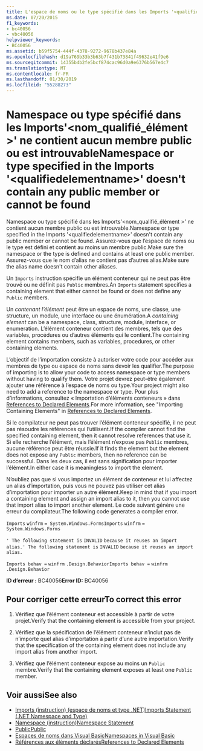 ```yaml
---
title: L'espace de noms ou le type spécifié dans les Imports '<qualifiedelementname>' ne contient aucun membre public ou est introuvable
ms.date: 07/20/2015
f1_keywords:
- bc40056
- vbc40056
helpviewer_keywords:
- BC40056
ms.assetid: b59f5754-444f-4378-9272-9678b437e84a
ms.openlocfilehash: d19a769b33b3b63b7f431b73841f49632e41f9e6
ms.sourcegitcommit: 14355b4b2fe5bcf874cac96d0a9e6376b567e4c7
ms.translationtype: MT
ms.contentlocale: fr-FR
ms.lasthandoff: 01/30/2019
ms.locfileid: "55288273"
---
```

# <a name="namespace-or-type-specified-in-the-imports-qualifiedelementname-doesnt-contain-any-public-member-or-cannot-be-found"></a><span data-ttu-id="ec0dc-102">Namespace ou type spécifié dans les Imports'\<nom_qualifié_élément >' ne contient aucun membre public ou est introuvable</span><span class="sxs-lookup"><span data-stu-id="ec0dc-102">Namespace or type specified in the Imports '\<qualifiedelementname>' doesn't contain any public member or cannot be found</span></span>
<span data-ttu-id="ec0dc-103">Namespace ou type spécifié dans les Imports'\<nom_qualifié_élément >' ne contient aucun membre public ou est introuvable.</span><span class="sxs-lookup"><span data-stu-id="ec0dc-103">Namespace or type specified in the Imports '\<qualifiedelementname>' doesn't contain any public member or cannot be found.</span></span> <span data-ttu-id="ec0dc-104">Assurez-vous que l’espace de noms ou le type est défini et contient au moins un membre public.</span><span class="sxs-lookup"><span data-stu-id="ec0dc-104">Make sure the namespace or the type is defined and contains at least one public member.</span></span> <span data-ttu-id="ec0dc-105">Assurez-vous que le nom d’alias ne contient pas d’autres alias.</span><span class="sxs-lookup"><span data-stu-id="ec0dc-105">Make sure the alias name doesn't contain other aliases.</span></span>  
  
 <span data-ttu-id="ec0dc-106">Un `Imports` instruction spécifie un élément conteneur qui ne peut pas être trouvé ou ne définit pas `Public` membres.</span><span class="sxs-lookup"><span data-stu-id="ec0dc-106">An `Imports` statement specifies a containing element that either cannot be found or does not define any `Public` members.</span></span>  
  
 <span data-ttu-id="ec0dc-107">Un *contenant l’élément* peut être un espace de noms, une classe, une structure, un module, une interface ou une énumération.</span><span class="sxs-lookup"><span data-stu-id="ec0dc-107">A *containing element* can be a namespace, class, structure, module, interface, or enumeration.</span></span> <span data-ttu-id="ec0dc-108">L’élément conteneur contient des membres, tels que des variables, procédures ou d’autres éléments qui le contient.</span><span class="sxs-lookup"><span data-stu-id="ec0dc-108">The containing element contains members, such as variables, procedures, or other containing elements.</span></span>  
  
 <span data-ttu-id="ec0dc-109">L’objectif de l’importation consiste à autoriser votre code pour accéder aux membres de type ou espace de noms sans devoir les qualifier.</span><span class="sxs-lookup"><span data-stu-id="ec0dc-109">The purpose of importing is to allow your code to access namespace or type members without having to qualify them.</span></span> <span data-ttu-id="ec0dc-110">Votre projet devrez peut-être également ajouter une référence à l’espace de noms ou type.</span><span class="sxs-lookup"><span data-stu-id="ec0dc-110">Your project might also need to add a reference to the namespace or type.</span></span> <span data-ttu-id="ec0dc-111">Pour plus d’informations, consultez « Importation d’éléments conteneurs » dans [References to Declared Elements](../../../visual-basic/programming-guide/language-features/declared-elements/references-to-declared-elements.md).</span><span class="sxs-lookup"><span data-stu-id="ec0dc-111">For more information, see "Importing Containing Elements" in [References to Declared Elements](../../../visual-basic/programming-guide/language-features/declared-elements/references-to-declared-elements.md).</span></span>  
  
 <span data-ttu-id="ec0dc-112">Si le compilateur ne peut pas trouver l’élément conteneur spécifié, il ne peut pas résoudre les références qui l’utilisent.</span><span class="sxs-lookup"><span data-stu-id="ec0dc-112">If the compiler cannot find the specified containing element, then it cannot resolve references that use it.</span></span> <span data-ttu-id="ec0dc-113">Si elle recherche l’élément, mais l’élément n’expose pas `Public` membres, aucune référence peut être réussie.</span><span class="sxs-lookup"><span data-stu-id="ec0dc-113">If it finds the element but the element does not expose any `Public` members, then no reference can be successful.</span></span> <span data-ttu-id="ec0dc-114">Dans les deux cas, il est sans signification pour importer l’élément.</span><span class="sxs-lookup"><span data-stu-id="ec0dc-114">In either case it is meaningless to import the element.</span></span>  
  
 <span data-ttu-id="ec0dc-115">N’oubliez pas que si vous importez un élément de conteneur et lui affectez un alias d’importation, puis vous ne pouvez pas utiliser cet alias d’importation pour importer un autre élément.</span><span class="sxs-lookup"><span data-stu-id="ec0dc-115">Keep in mind that if you import a containing element and assign an import alias to it, then you cannot use that import alias to import another element.</span></span> <span data-ttu-id="ec0dc-116">Le code suivant génère une erreur du compilateur.</span><span class="sxs-lookup"><span data-stu-id="ec0dc-116">The following code generates a compiler error.</span></span>  
  
 <span data-ttu-id="ec0dc-117">`Imports`   `winfrm`   `= System.Windows.Forms`</span><span class="sxs-lookup"><span data-stu-id="ec0dc-117">`Imports`   `winfrm`   `= System.Windows.Forms`</span></span>  
  
 <span data-ttu-id="ec0dc-118">`' The following statement is`   `INVALID`   `because it reuses an import alias.`</span><span class="sxs-lookup"><span data-stu-id="ec0dc-118">`' The following statement is`   `INVALID`   `because it reuses an import alias.`</span></span>  
  
 <span data-ttu-id="ec0dc-119">`Imports behav =`   `winfrm`  `.Design.Behavior`</span><span class="sxs-lookup"><span data-stu-id="ec0dc-119">`Imports behav =`   `winfrm`  `.Design.Behavior`</span></span>  
  
 <span data-ttu-id="ec0dc-120">**ID d’erreur :** BC40056</span><span class="sxs-lookup"><span data-stu-id="ec0dc-120">**Error ID:** BC40056</span></span>  
  
## <a name="to-correct-this-error"></a><span data-ttu-id="ec0dc-121">Pour corriger cette erreur</span><span class="sxs-lookup"><span data-stu-id="ec0dc-121">To correct this error</span></span>  
  
1.  <span data-ttu-id="ec0dc-122">Vérifiez que l’élément conteneur est accessible à partir de votre projet.</span><span class="sxs-lookup"><span data-stu-id="ec0dc-122">Verify that the containing element is accessible from your project.</span></span>  
  
2.  <span data-ttu-id="ec0dc-123">Vérifiez que la spécification de l’élément conteneur n’inclut pas de n’importe quel alias d’importation à partir d’une autre importation.</span><span class="sxs-lookup"><span data-stu-id="ec0dc-123">Verify that the specification of the containing element does not include any import alias from another import.</span></span>  
  
3.  <span data-ttu-id="ec0dc-124">Vérifiez que l’élément conteneur expose au moins un `Public` membre.</span><span class="sxs-lookup"><span data-stu-id="ec0dc-124">Verify that the containing element exposes at least one `Public` member.</span></span>  
  
## <a name="see-also"></a><span data-ttu-id="ec0dc-125">Voir aussi</span><span class="sxs-lookup"><span data-stu-id="ec0dc-125">See also</span></span>
- [<span data-ttu-id="ec0dc-126">Imports (instruction) (espace de noms et type .NET)</span><span class="sxs-lookup"><span data-stu-id="ec0dc-126">Imports Statement (.NET Namespace and Type)</span></span>](../../../visual-basic/language-reference/statements/imports-statement-net-namespace-and-type.md)
- [<span data-ttu-id="ec0dc-127">Namespace (instruction)</span><span class="sxs-lookup"><span data-stu-id="ec0dc-127">Namespace Statement</span></span>](../../../visual-basic/language-reference/statements/namespace-statement.md)
- [<span data-ttu-id="ec0dc-128">Public</span><span class="sxs-lookup"><span data-stu-id="ec0dc-128">Public</span></span>](../../../visual-basic/language-reference/modifiers/public.md)
- [<span data-ttu-id="ec0dc-129">Espaces de noms dans Visual Basic</span><span class="sxs-lookup"><span data-stu-id="ec0dc-129">Namespaces in Visual Basic</span></span>](../../../visual-basic/programming-guide/program-structure/namespaces.md)
- [<span data-ttu-id="ec0dc-130">Références aux éléments déclarés</span><span class="sxs-lookup"><span data-stu-id="ec0dc-130">References to Declared Elements</span></span>](../../../visual-basic/programming-guide/language-features/declared-elements/references-to-declared-elements.md)
